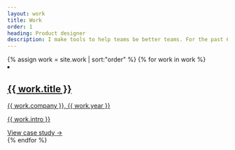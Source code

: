 ```yaml
---
layout: work
title: Work
order: 1
heading: Product designer
description: I make tools to help teams be better teams. For the past 6 years, I’ve worked with researchers, engineers, and product managers to create inclusive and accessible software.
---
```


<div class="c-work">
  {% assign work = site.work | sort:"order" %}
  {% for work in work %}
  <a href="{{ work.url | prepend: site.baseurl }}" class="c-work__link">
    <li class="c-work__item">
      <div class="c-work__body">
        <div class="c-work__body-main">
          <h2 class="c-work__title">{{ work.title }}</h2>
          <span class="c-work__description">{{ work.company }},</span>
          <span class="c-work__description">{{ work.year }}</span>
          <p class="c-work__intro">{{ work.intro }}</p>
        </div>
        <div class="c-work__case-study-{{ work.theme}}">
          <span class="c-work__view-case">View case study</span>
          <span class="c-work__arrow">&#8594;</span>
        </div>
      </div>
      <div class="c-work__media">
        <img class="c-work__image" src="..{{ work.image }}" alt="">
      </div>
    </li>
  </a>
  {% endfor %}
</div>
